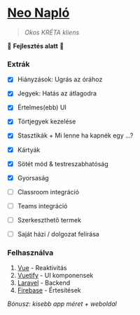 # **[Neo Napló](https://neo-naplo.herokuapp.com/)**
> *Okos KRÉTA kliens*


:construction: **Fejlesztés alatt** :construction:
### Extrák
 - [x] Hiányzások: Ugrás az órához
 - [x] Jegyek: Hatás az átlagodra
 - [x] Értelmes(ebb) UI
 - [x] Törtjegyek kezelése
 - [x] Stasztikák + Mi lenne ha kapnék egy ...?
 - [x] Kártyák
 - [x] Sötét mód & testreszabhatóság
 - [x] Gyorsaság
 - [ ] Classroom integráció
 - [ ] Teams integráció
 - [ ] Szerkeszthető termek
 - [ ] Saját házi / dolgozat felírása


### Felhasználva
1. [Vue](https://vuejs.org) - Reaktivitás
2. [Vuetify](https://vuetifyjs.com) - UI komponensek
3. [Laravel](https://laravel.com) - Backend
4. [Firebase](https://firebase.google.com/) - Értesítések

*Bónusz: kisebb app méret + weboldal*
